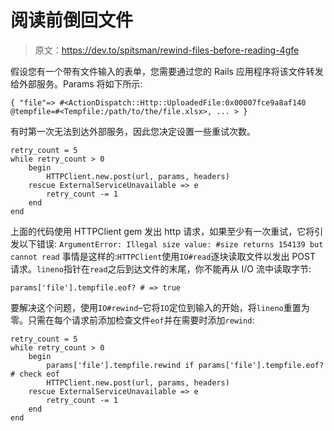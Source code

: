 # 阅读前倒回文件

> 原文：<https://dev.to/spitsman/rewind-files-before-reading-4gfe>

假设您有一个带有文件输入的表单，您需要通过您的 Rails 应用程序将该文件转发给外部服务。Params 将如下所示:

```
{ "file"=> #<ActionDispatch::Http::UploadedFile:0x00007fce9a8af140 @tempfile=#<Tempfile:/path/to/the/file.xlsx>, ... > } 
```

有时第一次无法到达外部服务，因此您决定设置一些重试次数。

```
retry_count = 5
while retry_count > 0
    begin
        HTTPClient.new.post(url, params, headers)
    rescue ExternalServiceUnavailable => e
        retry_count -= 1
    end
end 
```

上面的代码使用 HTTPClient gem 发出 http 请求，如果至少有一次重试，它将引发以下错误:
`ArgumentError: Illegal size value: #size returns 154139 but cannot read`
事情是这样的:`HTTPClient`使用`IO#read`逐块读取文件以发出 POST 请求。`lineno`指针在`read`之后到达文件的末尾，你不能再从 I/O 流中读取字节:

```
params['file'].tempfile.eof? # => true 
```

要解决这个问题，使用`IO#rewind`–它将`IO`定位到输入的开始，将`lineno`重置为零。只需在每个请求前添加检查文件`eof`并在需要时添加`rewind`:

```
retry_count = 5
while retry_count > 0
    begin
        params['file'].tempfile.rewind if params['file'].tempfile.eof? # check eof
        HTTPClient.new.post(url, params, headers)
    rescue ExternalServiceUnavailable => e
        retry_count -= 1
    end
end 
```